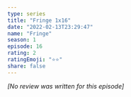 ```yaml
---
type: series
title: "Fringe 1x16"
date: "2022-02-13T23:29:47"
name: "Fringe"
season: 1
episode: 16
rating: 2
ratingEmoji: "⭐️⭐️"
share: false
---
```


_[No review was written for this episode]_
